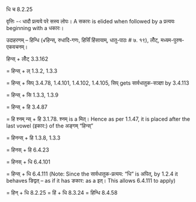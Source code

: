 

 धि च 8.2.25 


वृत्तिः --ः धादौ प्रत्‍यये परे सस्‍य लोपः। A सकारः is elided when followed by a प्रत्ययः beginning with a धकारः। 


उदाहरणम् – हिन्धि (√हिन्स्, रुधादि-गणः, हिसिँ हिंसायाम्, धातु-पाठः # ७. १९), लोँट्, मध्यम-पुरुष-एकवचनम्। 


हिन्स् + लोँट् 3.3.162 

= हिन्स् + ल् 1.3.2, 1.3.3 

= हिन्स् + सिप् 3.4.78, 1.4.101, 1.4.102, 1.4.105, सिप् gets सार्वधातुक-सञ्ज्ञा by 3.4.113 

= हिन्स् + सि 1.3.3, 1.3.9 

= हिन्स् + हि 3.4.87 

= हि श्नम् न्स् + हि 3.1.78. श्नम् is a मित्। Hence as per 1.1.47, it is placed after the last vowel (इकार:) of the अङ्गम् “हिन्स्” 

= हिनन्स् + हि 1.3.8, 1.3.3 

= हिनस् + हि 6.4.23 

= हिनस् + धि 6.4.101 

= हिन्स् + धि 6.4.111 (Note: Since the सार्वधातुक-प्रत्यय: “धि” is अपित्, by 1.2.4 it behaves ङिद्वत् – as if it has ङकार: as a इत्। This allows 6.4.111 to apply) 

= हिन् + धि 8.2.25 = हिं + धि 8.3.24 = हिन्धि 8.4.58 


